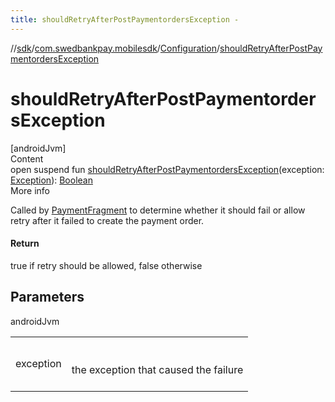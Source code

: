 ```yaml
---
title: shouldRetryAfterPostPaymentordersException -
---
```

//[sdk](../../../index)/[com.swedbankpay.mobilesdk](../index)/[Configuration](index)/[shouldRetryAfterPostPaymentordersException](should-retry-after-post-paymentorders-exception)



# shouldRetryAfterPostPaymentordersException  
[androidJvm]  
Content  
open suspend fun [shouldRetryAfterPostPaymentordersException](should-retry-after-post-paymentorders-exception)(exception: [Exception](https://kotlinlang.org/api/latest/jvm/stdlib/kotlin/-exception/index.html)): [Boolean](https://kotlinlang.org/api/latest/jvm/stdlib/kotlin/-boolean/index.html)  
More info  


Called by [PaymentFragment](../-payment-fragment/index) to determine whether it should fail or allow retry after it failed to create the payment order.



#### Return  


true if retry should be allowed, false otherwise



## Parameters  
  
androidJvm  
  
| | |
|---|---|
| <a name="com.swedbankpay.mobilesdk/Configuration/shouldRetryAfterPostPaymentordersException/#java.lang.Exception/PointingToDeclaration/"></a>exception| <a name="com.swedbankpay.mobilesdk/Configuration/shouldRetryAfterPostPaymentordersException/#java.lang.Exception/PointingToDeclaration/"></a><br><br>the exception that caused the failure<br><br>|
  
  



